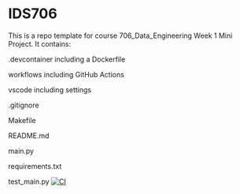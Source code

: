 # IDS706
This is a repo template for course 706_Data_Engineering Week 1 Mini Project. It contains:

.devcontainer including a Dockerfile

workflows including GitHub Actions

vscode including settings

.gitignore

Makefile

README.md

main.py

requirements.txt

test_main.py
[![CI](https://github.com/hxia5/IDS706/actions/workflows/ci.yml/badge.svg)](https://github.com/hxia5/IDS706/actions/workflows/ci.yml)
